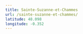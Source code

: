 ```yaml
---
title: Sainte-Suzanne-et-Chammes
url: /sainte-suzanne-et-chammes/
latitude: 48.098
longitude: -0.352
---
```

